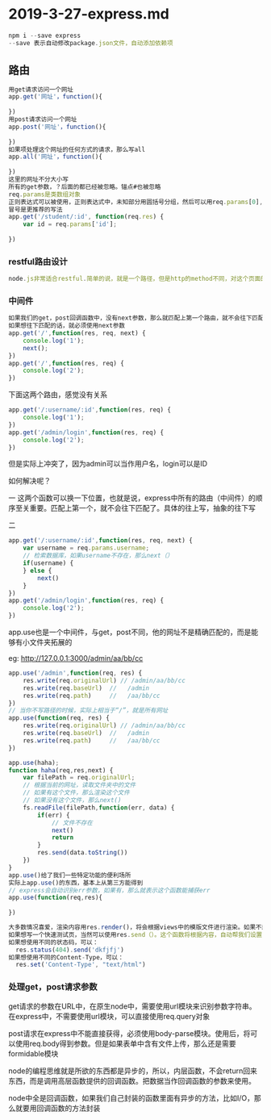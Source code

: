 # 2019-3-27-express.md

```js
npm i --save express 
--save 表示自动修改package.json文件，自动添加依赖项
```



## 路由

```js
用get请求访问一个网址
app.get('网址'，function(){
    
})
用post请求访问一个网址
app.post('网址'，function(){
    
})
如果项处理这个网址的任何方式的请求，那么写all
app.all('网址'，function(){
    
})
这里的网址不分大小写
所有的get参数，？后面的都已经被忽略。锚点#也被忽略
req.params是类数组对象
正则表达式可以被使用，正则表达式中，未知部分用圆括号分组，然后可以用req.params[0],[1]得到
冒号是更推荐的写法
app.get('/student/:id', function(req.res) {
    var id = req.params['id'];
    
})
```

### restful路由设计

```js
node.js非常适合restful.简单的说，就是一个路径，但是http的method不同，对这个页面的使用也不同
```

### 中间件

```js
如果我们的get，post回调函数中，没有next参数，那么就匹配上第一个路由，就不会往下匹配了,
如果想往下匹配的话，就必须使用next参数
app.get('/',function(res, req, next) {
    console.log('1');
    next();
})
app.get('/',function(res, req) {
    console.log('2');
})
```

下面这两个路由，感觉没有关系

```js
app.get('/:username/:id',function(res, req) {
    console.log('1');
})
app.get('/admin/login',function(res, req) {
    console.log('2');
})
```

但是实际上冲突了，因为admin可以当作用户名，login可以是ID

如何解决呢？

一 这两个函数可以换一下位置，也就是说，express中所有的路由（中间件）的顺序至关重要。匹配上第一个，就不会往下匹配了。具体的往上写，抽象的往下写

二  

```js
app.get('/:username/:id',function(res, req, next) {
    var username = req.params.username;
    // 检索数据库，如果username不存在，那么next（）
    if(username) {    
    } else {
        next()
    }
})
app.get('/admin/login',function(res, req) {
    console.log('2');
})
```

app.use也是一个中间件，与get，post不同，他的网址不是精确匹配的，而是能够有小文件夹拓展的

eg: http://127.0.0.1:3000/admin/aa/bb/cc

```js
app.use('/admin',function(req, res) {
    res.write(req.originalUrl) // /admin/aa/bb/cc
    res.write(req.baseUrl)  //   /admin
    res.write(req.path)     //   /aa/bb/cc
})
// 当你不写路径的时候，实际上相当于“/”，就是所有网址
app.use(function(req, res) {
    res.write(req.originalUrl) // /admin/aa/bb/cc
    res.write(req.baseUrl)  //   /admin
    res.write(req.path)     //   /aa/bb/cc
})

app.use(haha);
function haha(req,res,next) {
    var filePath = req.originalUrl;
    // 根据当前的网址，读取文件夹中的文件
    // 如果有这个文件，那么渲染这个文件
    // 如果没有这个文件，那么next()
    fs.readFile(filePath,function(err, data) {
        if(err) {
            // 文件不存在
            next()
            return
        }
        res.send(data.toString())
    })
}
app.use()给了我们一些特定功能的便利场所
实际上app.use()的东西，基本上从第三方能得到
// express会自动识别err参数，如果有，那么就表示这个函数能捕获err
app.use(function(req,res){
    
})
```

```js
大多数情况喜爱，渲染内容用res.render()，将会根据views中的模版文件进行渲染。如果不想使用views文件夹，想自己设置文件夹的名字，那么app.set('views',自己设置的文件夹名)
如果想写一个快速测试页，当然可以使用res.send（）。这个函数将根据内容，自动帮我们设置Content-Type头部和200状态码。res.send（）只能用一次，这一点和end一样
如果想使用不同的状态码，可以：
  res.status(404).send('dkfjfj')
如果想使用不同的Content-Type，可以：
  res.set('Content-Type', "text/html")
```

### 处理get，post请求参数

get请求的参数在URL中，在原生node中，需要使用url模块来识别参数字符串。在express中，不需要使用url模块，可以直接使用req.query对象

post请求在express中不能直接获得，必须使用body-parse模块。使用后，将可以使用req.body得到参数。但是如果表单中含有文件上传，那么还是需要formidable模块

node的编程思维就是所欲的东西都是异步的，所以，内层函数，不会return回来东西，而是调用高层函数提供的回调函数。把数据当作回调函数的参数来使用。

node中全是回调函数，如果我们自己封装的函数里面有异步的方法，比如I/O，那么就要用回调函数的方法封装